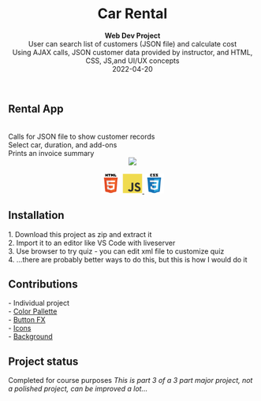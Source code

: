 
<h1 align="center">Car Rental</h1>
<p align="center"><strong>Web Dev Project</strong>
<br>User can search list of customers (JSON file) and calculate cost
<br>Using AJAX calls, JSON customer data provided by instructor, and HTML, CSS, JS,and UI/UX concepts
<br>2022-04-20</p>
<br/>

<p>
<h2>Rental App</h2>
<br>Calls for JSON file to show customer records
<br>Select car, duration, and add-ons
<br>Prints an invoice summary
<div align="center"><img src="https://i.imgur.com/fZcVY4f.gif"></img></div></p>

<p align="center">
<img src="https://raw.githubusercontent.com/devicons/devicon/master/icons/html5/html5-original-wordmark.svg" alt="html5" width="40" height="40"/> </a>  
<a href="https://developer.mozilla.org/en-US/docs/Web/JavaScript" target="_blank" rel="noreferrer"> <img src="https://raw.githubusercontent.com/devicons/devicon/master/icons/javascript/javascript-original.svg" alt="javascript" width="40" height="40"/> </a>
<a href="https://www.w3schools.com/css/" target="_blank" rel="noreferrer"> <img src="https://raw.githubusercontent.com/devicons/devicon/master/icons/css3/css3-original-wordmark.svg" alt="css3" width="40" height="40"/></a>
</p>


<h2>Installation</h2>
1. Download this project as zip and extract it<br>
2. Import it to an editor like VS Code with liveserver <br>
3. Use browser to try quiz - you can edit xml file to customize quiz<br>
4. ...there are probably better ways to do this, but this is how I would do it<br>




<h2>Contributions</h2>
- Individual project<br>
- <a href="http://colormind.io/" target="_blank">Color Pallette </a><br>
- <a href="https://codepen.io/seme332/pen/reJOwo" target="_blank">Button FX</a><br>
- <a href="https://www.flaticon.com/" target="_blank"> Icons</a><br>
- <a href="https://unsplash.com/photos/A-NVHPka9Rk" target="_blank">Background</a>


<h2>Project status</h2>
Completed for course purposes
<em>This is part 3 of a 3 part major project, not a polished project, can be improved a lot...</em>